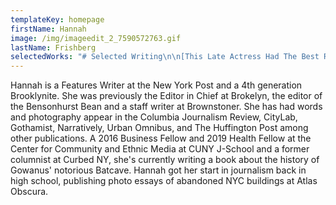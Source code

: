 ```yaml
---
templateKey: homepage
firstName: Hannah
image: /img/imageedit_2_7590572763.gif
lastName: Frishberg
selectedWorks: "# Selected Writing\n\n[This Late Actress Had The Best Rent Deal In NYC](https://nypost.com/2018/05/09/how-a-late-actress-paid-only-28-in-rent-for-an-nyc-apartment/)\_\\[New York Post]\n\n[Dominatrixes And Their Orthodox Jewish Clients](https://www.buzzfeednews.com/article/hannahfrishberg/dominatrixes-orthodox-jewish-haredi-kink-bdsm-brooklyn/)\_\\[BuzzFeed]\n\n[Greenpoint's Final Polish-Language Weekly](https://www.cjr.org/united_states_project/greenpoint-brooklyn-polish-news.php)\_\\[Columbia Journalism Review]\n\n[Online Tarot Communities As Free Healthcare](https://www.dailydot.com/irl/tarot-cards-facebook/)\_\\[Daily Dot]\n\n[Building Community in Brooklyn's Backyards](https://www.citylab.com/life/2018/06/building-a-community-in-brooklyns-backyards/561608/)\_\\[CityLab]\n\n[The Vice And Vagrants Of Old-School Gowanus](http://narrative.ly/the-vice-and-vagrants-of-old-school-gowanus/)\_\\[Narratively]\n\n[New York's Lost Neighborhoods](https://ny.curbed.com/2018/5/29/17332770/new-york-neighborhoods-eminent-domain-history-west-side-story)\_\\[Curbed NY]\n\n[Biggie Smalls Worked At My Park Slope Temple And Was ‘A Good Kid’](http://brokelyn.com/if-you-dont-know-now-you-know/)\_\\[Brokelyn]\n\n[How A Rising Brooklyn Hospital Aims To Upgrade Health Care](https://thebridgebk.com/how-rising-brooklyn-hospital-plans-upgrade-health-care/)\_\\[The Bridge]\_\n\n[REVS' Underground Autobiography](https://urbanomnibus.net/2014/07/revs-underground-autobiography/)\_\\[Urban Omnibus]\n\n[One New Yorker's Trash Is Another's Work Of Art](https://nypost.com/2018/06/13/one-new-yorkers-trash-is-anothers-work-of-art/)\_\\[New York Post]\n\n[The Man Who Built New York City's Schools](http://narrative.ly/the-man-who-built-new-york-citys-schools/)\_\\[Narratively]\_\n\n[New Utrecht Students Fear Increase in Racism Following Trump Election](http://bklyner.com/new-utrecht-high-school-students-fear-increase-racism-sexism-following-trump-election-bensonhurst/)\_\\[Bklyner]\n\n[Bodega At Center of Mafia Investigation Now Has Its Own T-Shirt Line](http://brokelyn.com/beloved-carroll-gardens-bodega-smunion-gets-t-shirt-line/)\_\\[Brokelyn]\n\n[How Elizabeth Jennings Helped Desegregate NYC Streetcars](https://www.6sqft.com/elizabeth-jennings-the-woman-who-helped-desegregate-nyc-streetcars/#.WpireWTEbk8.facebook)\_\\[6sqft]\n\n[The New Yorkers Still Living In SROs](https://nypost.com/2018/08/01/what-its-like-to-live-in-nycs-old-school-micro-apartments/)\_\\[New York Post]\n\n[The Party Scene Before The Condos At Red Hook's 160 Imlay](https://brokelyn.com/red-hooks-precondo-party-scene/)\_\\[Brokelyn]\n\n[Tour 'The Hole,' NYC's Rundown Brooklyn-Queens Border Town](https://ny.curbed.com/2014/6/24/10084028/tour-the-hole-nycs-rundown-brooklyn-queens-border-town)\_\\[Curbed NY]\n\n[Cocaine Break-Ins: The Life Of A 1960s Brooklyn Pharmacist](http://www.brownstoner.com/brooklyn-life/brooklyn-pharmacy-1960s-cocaine-breakin-midwood/)\_\\[Brownstoner]\n\n[The Failed Paradise: Pruitt-Igoe](http://www.atlasobscura.com/articles/pruitt-igoe)\_\\[Atlas Obscura]\n\n# Editing\n\n[What Is This Whole Brooklyn Drag Renaissance, Anyway?](http://brokelyn.com/brooklyn-drag-renaissance/)\_by Eric Shorey\n\n[Vinyl Lives: A Guide To All 27 of Brooklyn's Record Stores](http://brokelyn.com/vinyl-lives-guide-27-record-stores-brooklyn/)\_by Elena Goukassian\n\n[3 New Brooklyn Breweries Are Opening This Summer](http://brokelyn.com/3-new-brooklyn-breweries/)\_by Cat Wolinski\n\n[Talking Shop With Greenpoint's Vintage Store Mavens](http://brokelyn.com/female-run-vintage-stores-greenpoint-talk-business/)\_by Ruthie Darling\n\n[HBO's 'Crashing' Resurrects Legendary NYC Comedy Spot](http://brokelyn.com/hbos-crashing-resurrects-legendary-nyc-comedy-spot/)\_by Bobby Hankinson\n\n# Photography\_\n\n[Architects Build New House Within Old Walls In Boerum Hill](https://www.brownstoner.com/interiors-renovation/boerum-hill-brooklyn-townhouse-renovation-bigprototype/)\_\\[The Insider]\n\n[The Man Who Built New York City's Schools](http://narrative.ly/the-man-who-built-new-york-citys-schools/)\_\\[Narratively]\n\n[Interacting With NYC Park's Public Art Installations](https://perlamente.com/new-york-city/interacting-with-nyc-parks-public-art-installations/)\_\\[Per La Mente]\n\n[Creedmoor Psychiatric Center](https://www.huffingtonpost.com/2013/11/04/psych-ward-photos_n_4195213.html)\_\\[Huffington Post]\n\n[Exploring Fort Tilden's Decaying Beauty](http://gothamist.com/2014/02/24/photos_fort_tilden.php#photo-1)\_\\[Gothamist]\n\n# Poetry\n\n[Amtrak](http://writingdisorder.com/hannah-frishberg/)\_\\[The Writing Disorder]\n\n[The Brooklyn Hallelujah](http://madswirl.com/short-stories/2016/03/the-brooklyn-hallelujah/)\_\\[Mad Swirl]\n\n[Insomniac's Soliloquy](https://issuu.com/zoomoozophone_review/docs/zr5/44)\_\\[Zoomoozophone Review]\n\n[Stoop Dreams](http://madswirl.com/short-stories/2016/01/stoop-dreams/)\_\\[Mad Swirl]"
---
```

Hannah is a Features Writer at the New York Post and a 4th generation Brooklynite. She was previously the Editor in Chief at Brokelyn, the editor of the Bensonhurst Bean and a staff writer at Brownstoner. She has had words and photography appear in the Columbia Journalism Review, CityLab, Gothamist, Narratively, Urban Omnibus, and The Huffington Post among other publications. A 2016 Business Fellow and 2019 Health Fellow at the Center for Community and Ethnic Media at CUNY J-School and a former columnist at Curbed NY, she's currently writing a book about the history of Gowanus' notorious Batcave. Hannah got her start in journalism back in high school, publishing photo essays of abandoned NYC buildings at Atlas Obscura.
